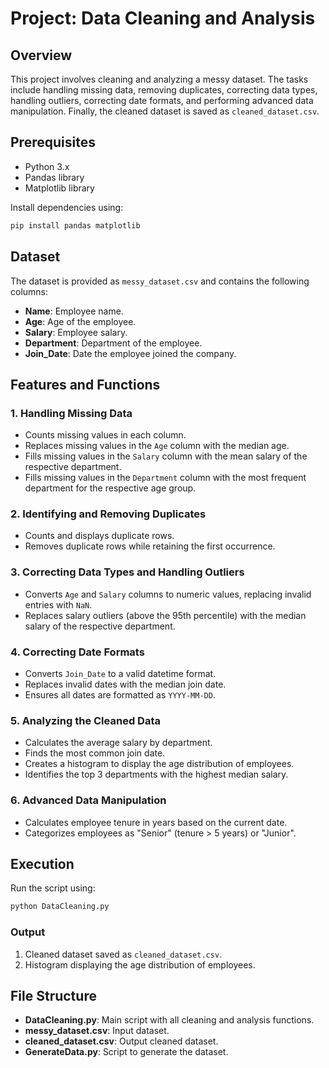 # Project: Data Cleaning and Analysis

## Overview
This project involves cleaning and analyzing a messy dataset. The tasks include handling missing data, removing duplicates, correcting data types, handling outliers, correcting date formats, and performing advanced data manipulation. Finally, the cleaned dataset is saved as `cleaned_dataset.csv`.

## Prerequisites
- Python 3.x
- Pandas library
- Matplotlib library

Install dependencies using:
```bash
pip install pandas matplotlib
```

## Dataset
The dataset is provided as `messy_dataset.csv` and contains the following columns:
- **Name**: Employee name.
- **Age**: Age of the employee.
- **Salary**: Employee salary.
- **Department**: Department of the employee.
- **Join_Date**: Date the employee joined the company.

## Features and Functions
### 1. Handling Missing Data
- Counts missing values in each column.
- Replaces missing values in the `Age` column with the median age.
- Fills missing values in the `Salary` column with the mean salary of the respective department.
- Fills missing values in the `Department` column with the most frequent department for the respective age group.

### 2. Identifying and Removing Duplicates
- Counts and displays duplicate rows.
- Removes duplicate rows while retaining the first occurrence.

### 3. Correcting Data Types and Handling Outliers
- Converts `Age` and `Salary` columns to numeric values, replacing invalid entries with `NaN`.
- Replaces salary outliers (above the 95th percentile) with the median salary of the respective department.

### 4. Correcting Date Formats
- Converts `Join_Date` to a valid datetime format.
- Replaces invalid dates with the median join date.
- Ensures all dates are formatted as `YYYY-MM-DD`.

### 5. Analyzing the Cleaned Data
- Calculates the average salary by department.
- Finds the most common join date.
- Creates a histogram to display the age distribution of employees.
- Identifies the top 3 departments with the highest median salary.

### 6. Advanced Data Manipulation
- Calculates employee tenure in years based on the current date.
- Categorizes employees as "Senior" (tenure > 5 years) or "Junior".

## Execution
Run the script using:
```bash
python DataCleaning.py
```

### Output
1. Cleaned dataset saved as `cleaned_dataset.csv`.
2. Histogram displaying the age distribution of employees.

## File Structure
- **DataCleaning.py**: Main script with all cleaning and analysis functions.
- **messy_dataset.csv**: Input dataset.
- **cleaned_dataset.csv**: Output cleaned dataset.
- **GenerateData.py**: Script to generate the dataset.


